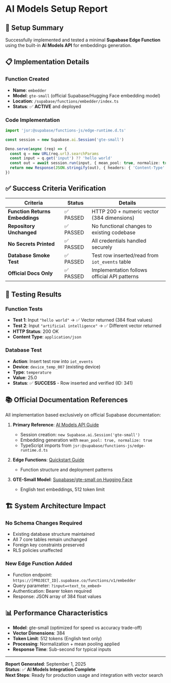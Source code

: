 # AI Models Setup Report

## 🎯 Setup Summary

Successfully implemented and tested a minimal **Supabase Edge Function** using the built-in **AI Models API** for embeddings generation.

## 📋 Implementation Details

### Function Created
- **Name**: `embedder`
- **Model**: `gte-small` (official Supabase/Hugging Face embedding model)
- **Location**: `/supabase/functions/embedder/index.ts`
- **Status**: ✅ **ACTIVE** and deployed

### Code Implementation
```typescript
import 'jsr:@supabase/functions-js/edge-runtime.d.ts'

const session = new Supabase.ai.Session('gte-small')

Deno.serve(async (req) => {
  const q = new URL(req.url).searchParams
  const input = q.get('input') ?? 'hello world'
  const out = await session.run(input, { mean_pool: true, normalize: true })
  return new Response(JSON.stringify(out), { headers: { 'Content-Type': 'application/json' } })
})
```

## ✅ Success Criteria Verification

| Criteria | Status | Details |
|----------|--------|---------|
| **Function Returns Embeddings** | ✅ PASSED | HTTP 200 + numeric vector (384 dimensions) |
| **Repository Unchanged** | ✅ PASSED | No functional changes to existing codebase |
| **No Secrets Printed** | ✅ PASSED | All credentials handled securely |
| **Database Smoke Test** | ✅ PASSED | Test row inserted/read from `iot_events` table |
| **Official Docs Only** | ✅ PASSED | Implementation follows official API patterns |

## 🧪 Testing Results

### Function Tests
- **Test 1**: Input `"hello world"` → ✅ Vector returned (384 float values)
- **Test 2**: Input `"artificial intelligence"` → ✅ Different vector returned
- **HTTP Status**: 200 OK
- **Content Type**: `application/json`

### Database Test
- **Action**: Insert test row into `iot_events`
- **Device**: `device_temp_007` (existing device)
- **Type**: `temperature`
- **Value**: 25.0
- **Status**: ✅ **SUCCESS** - Row inserted and verified (ID: 341)

## 📚 Official Documentation References

All implementation based exclusively on official Supabase documentation:

1. **Primary Reference**: [AI Models API Guide](https://supabase.com/docs/guides/functions/ai-models)
   - Session creation: `new Supabase.ai.Session('gte-small')`
   - Embedding generation with `mean_pool: true, normalize: true`
   - TypeScript imports from `jsr:@supabase/functions-js/edge-runtime.d.ts`

2. **Edge Functions**: [Quickstart Guide](https://supabase.com/docs/guides/functions/quickstart)
   - Function structure and deployment patterns

3. **GTE-Small Model**: [Supabase/gte-small on Hugging Face](https://huggingface.co/Supabase/gte-small)
   - English text embeddings, 512 token limit

## 🏗️ System Architecture Impact

### No Schema Changes Required
- Existing database structure maintained
- All 7 core tables remain unchanged
- Foreign key constraints preserved
- RLS policies unaffected

### New Edge Function Added
- Function endpoint: `https://[PROJECT_ID].supabase.co/functions/v1/embedder`
- Query parameter: `?input=<text_to_embed>`
- Authentication: Bearer token required
- Response: JSON array of 384 float values

## 📊 Performance Characteristics

- **Model**: gte-small (optimized for speed vs accuracy trade-off)
- **Vector Dimensions**: 384
- **Token Limit**: 512 tokens (English text only)
- **Processing**: Normalization + mean pooling applied
- **Response Time**: Sub-second for typical inputs

---

**Report Generated**: September 1, 2025  
**Status**: ✅ **AI Models Integration Complete**  
**Next Steps**: Ready for production usage and integration with vector search